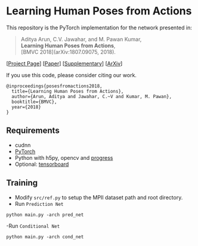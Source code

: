# Learning Human Poses from Actions

This repository is the PyTorch implementation for the network presented in:

> Aditya Arun, C.V. Jawahar, and M. Pawan Kumar,          
> **Learning Human Poses from Actions**,        
> [BMVC 2018](arXiv:1807.09075, 2018).

\[[Project Page](https://cvit.iiit.ac.in/research/projects/cvit-projects/pose-from-action)\] \[[Paper](http://bmvc2018.org/contents/papers/0898.pdf)\] \[[Supplementary](http://bmvc2018.org/contents/supplementary/pdf/0898_supp.pdf)\] \[[ArXiv](https://arxiv.org/abs/1807.09075)\]

If you use this code, please consider citing our work.
```
@inproceedings{posesfromactions2018,
  title={Learning Human Poses from Actions},
  author={Arun, Aditya and Jawahar, C.~V and Kumar, M. Pawan},
  booktitle={BMVC},
  year={2018}
}
```

## Requirements
- cudnn
- [PyTorch](http://pytorch.org/)
- Python with h5py, opencv and [progress](https://anaconda.org/conda-forge/progress)
- Optional: [tensorboard](https://www.tensorflow.org/get_started/summaries_and_tensorboard) 

## Training
- Modify `src/ref.py` to setup the MPII dataset path and root directory. 
- Run `Prediction Net`
```
python main.py -arch pred_net
```
-Run `Conditional Net`
```
python main.py -arch cond_net
```

